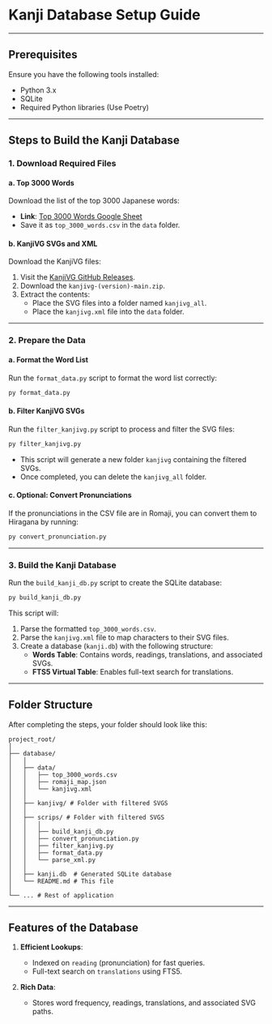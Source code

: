 # Kanji Database Setup Guide
---
## Prerequisites
Ensure you have the following tools installed:
- Python 3.x
- SQLite
- Required Python libraries (Use Poetry)
---

## Steps to Build the Kanji Database

### 1. **Download Required Files**

#### a. **Top 3000 Words**
Download the list of the top 3000 Japanese words:
- **Link**: [Top 3000 Words Google Sheet](https://docs.google.com/spreadsheets/d/1cT16lcMnSoWW_VNO8DgPMKhPkXVj41ow7RZ0kuZQ4Jk/edit?gid=189116820#gid=189116820)
- Save it as `top_3000_words.csv` in the `data` folder.

#### b. **KanjiVG SVGs and XML**
Download the KanjiVG files:
1. Visit the [KanjiVG GitHub Releases](https://github.com/KanjiVG/kanjivg/releases).
2. Download the `kanjivg-(version)-main.zip`.
3. Extract the contents:
   - Place the SVG files into a folder named `kanjivg_all`.
   - Place the `kanjivg.xml` file into the `data` folder.

---

### 2. **Prepare the Data**

#### a. **Format the Word List**
Run the `format_data.py` script to format the word list correctly:
```bash
py format_data.py
```

#### b. **Filter KanjiVG SVGs**
Run the `filter_kanjivg.py` script to process and filter the SVG files:
```bash
py filter_kanjivg.py
```
- This script will generate a new folder `kanjivg` containing the filtered SVGs.
- Once completed, you can delete the `kanjivg_all` folder.

#### c. **Optional: Convert Pronunciations**
If the pronunciations in the CSV file are in Romaji, you can convert them to Hiragana by running:
```bash
py convert_pronunciation.py
```

---

### 3. **Build the Kanji Database**
Run the `build_kanji_db.py` script to create the SQLite database:
```bash
py build_kanji_db.py
```
This script will:
1. Parse the formatted `top_3000_words.csv`.
2. Parse the `kanjivg.xml` file to map characters to their SVG files.
3. Create a database (`kanji.db`) with the following structure:
   - **Words Table**: Contains words, readings, translations, and associated SVGs.
   - **FTS5 Virtual Table**: Enables full-text search for translations.

---

## Folder Structure

After completing the steps, your folder should look like this:

```
project_root/
│
├── database/
│   │
│   ├── data/
│   │   ├── top_3000_words.csv
│   │   ├── romaji_map.json
│   │   └── kanjivg.xml
│   │
│   ├── kanjivg/ # Folder with filtered SVGS
│   │
│   ├── scrips/ # Folder with filtered SVGS
│   │   │
│   │   ├── build_kanji_db.py
│   │   ├── convert_pronunciation.py
│   │   ├── filter_kanjivg.py
│   │   ├── format_data.py
│   │   └── parse_xml.py
│   │   
│   ├── kanji.db  # Generated SQLite database
│   └── README.md # This file
│      
└── ... # Rest of application
```

---

## Features of the Database

1. **Efficient Lookups**:
   - Indexed on `reading` (pronunciation) for fast queries.
   - Full-text search on `translations` using FTS5.

2. **Rich Data**:
   - Stores word frequency, readings, translations, and associated SVG paths.
